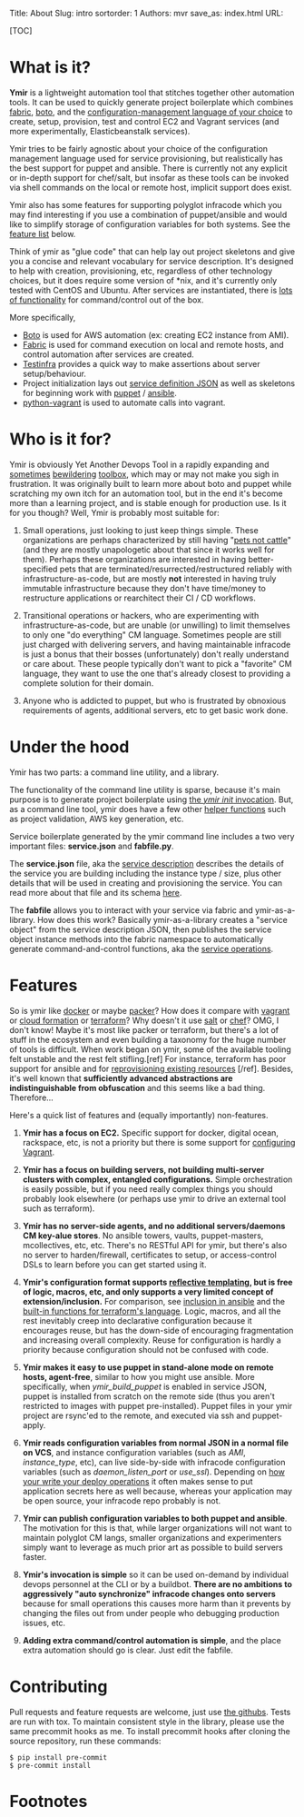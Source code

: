 Title: About
Slug: intro
sortorder: 1
Authors: mvr
save_as: index.html
URL:

[//]: # (ALL LINKS ON THIS PAGE MUST BE like pages/foo.html)

[TOC]

What is it?
======================================

**Ymir** is a lightweight automation tool that stitches together other automation tools.  It can be used to quickly generate project boilerplate which combines [fabric](http://docs.fabfile.org/en/latest/tutorial.html), [boto](http://boto.readthedocs.org/en/latest/), and the [configuration-management language of your choice](https://en.wikipedia.org/wiki/Comparison_of_open-source_configuration_management_software) to create, setup, provision, test and control EC2 and Vagrant services (and more experimentally, Elasticbeanstalk services).

Ymir tries to be fairly agnostic about your choice of the configuration management language used for service provisioning, but realistically has the best support for puppet and ansible.  There is currently not any explicit or in-depth support for chef/salt, but insofar as these tools can be invoked via shell commands on the local or remote host, implicit support does exist.

Ymir also has some features for supporting polyglot infracode which you may find interesting if you use a combination of puppet/ansible and would like to simplify storage of configuration variables for both systems.  See the [feature list](#features) below.

Think of ymir as "glue code" that can help lay out project skeletons and give you a concise and relevant vocabulary for service description.   It's designed to help with creation, provisioning, etc, regardless of other technology choices, but it does require some version of *nix, and it's currently only tested with CentOS and Ubuntu.  After services are instantiated, there is [lots of functionality](pages/service-operations.html) for command/control out of the box.

More specifically,

  * [Boto](http://boto.readthedocs.org/en/latest/) is used for AWS automation (ex: creating EC2 instance from AMI).
  * [Fabric](http://docs.fabfile.org/en/latest/tutorial.html) is used for command execution on local and remote hosts, and control automation after services are created.
  * [Testinfra](https://github.com/philpep/testinfra/) provides a quick way to make assertions about server setup/behaviour.
  * Project initialization lays out [service definition JSON](pages/service-description.html) as well as skeletons for beginning work with [puppet](https://docs.puppet.com/puppet/) / [ansible](http://docs.ansible.com/ansible/).
  * [python-vagrant](https://pypi.python.org/pypi/python-vagrant/0.5.14) is used to automate calls into vagrant.


Who is it for?
==============

Ymir is obviously Yet Another Devops Tool in a rapidly expanding and [sometimes](https://github.com/AcalephStorage/awesome-devops) [bewildering](https://xebialabs.com/the-ultimate-devops-tool-chest/open-source/) [toolbox](https://github.com/joubertredrat/awesome-devops), which may or may not make you sigh in frustration.  It was originally built to learn more about boto and puppet while scratching my own itch for an automation tool, but in the end it's become more than a learning project, and is stable enough for production use.  Is it for you though?  Well, Ymir is probably most suitable for:

1. Small operations, just looking to just keep things simple.  These organizations are perhaps characterized by still having "[pets not cattle](http://www.theregister.co.uk/2013/03/18/servers_pets_or_cattle_cern/)" (and they are mostly unapologetic about that since it works well for them).  Perhaps these organizations are interested in having better-specified pets that are terminated/resurrected/restructured reliably with infrastructure-as-code, but are mostly **not** interested in having truly immutable infrastructure because they don't have time/money to restructure applications or rearchitect their CI / CD workflows.

2. Transitional operations or hackers, who are experimenting with infrastructure-as-code, but are unable (or unwilling) to limit themselves to only one "do everything" CM language.  Sometimes people are still just charged with delivering servers, and having maintainable infracode is just a bonus that their bosses (unfortunately) don't really understand or care about.  These people typically don't want to pick a "favorite" CM language, they want to use the one that's already closest to providing a complete solution for their domain.

3. Anyone who is addicted to puppet, but who is frustrated by obnoxious requirements of agents, additional servers, etc to get basic work done.


Under the hood
================

Ymir has two parts: a command line utility, and a library.

The functionality of the command line utility is sparse, because it's main purpose is to generate project boilerplate using [the *ymir init* invocation](pages/misc.html#ymir_init).  But, as a command line tool, ymir does have a few other [helper functions](pages/misc.html) such as project validation, AWS key generation, etc.

Service boilerplate generated by the ymir command line includes a two very important files: **service.json** and **fabfile.py**.

The **service.json** file, aka the [service description](pages/service-description.html) describes the details of the service you are building including the instance type / size, plus other details that will be used in creating and provisioning the service.  You can read more about that file and its schema [here](pages/service-description.html).

The **fabfile** allows you to interact with your service via fabric and ymir-as-a-library.  How does this work?  Basically ymir-as-a-library creates a "service object" from the service description JSON, then publishes the service object instance methods into the fabric namespace to automatically generate command-and-control functions, aka the [service operations](pages/service-operations.html).

Features
=========

So is ymir like [docker](https://www.docker.com/) or maybe [packer](https://www.packer.io/)?  How does it compare with [vagrant](https://www.vagrantup.com/) or [cloud formation](https://aws.amazon.com/cloudformation/) or [terraform](http://www.terraform.io)?  Why doesn't it use [salt](https://saltstack.com/) or [chef](https://www.chef.io)?  OMG, I don't know!  Maybe it's most like packer or terraform, but there's a lot of stuff in the ecosystem and even building a taxonomy for the huge number of tools is difficult.  When work began on ymir, some of the available tooling felt unstable and the rest felt stifling.[ref] For instance, terraform has poor support for ansible and for [reprovisioning existing resources](http://stackoverflow.com/questions/37865979/terraform-how-to-run-the-provisioner-on-existing-resources) [/ref].  Besides, it's well known that **sufficiently advanced abstractions are indistinguishable from obfuscation** and this seems like a bad thing.  Therefore...

Here's a quick list of features and (equally importantly) non-features.

1. **Ymir has a focus on EC2.**  Specific support for docker, digital ocean, rackspace, etc, is not a priority but there is some support for [configuring Vagrant](pages/examples.html#vagrant).

2. **Ymir has a focus on building servers, not building multi-server clusters with complex, entangled configurations.**  Simple orchestration is easily possible, but if you need really complex things you should probably look elsewhere (or perhaps use ymir to drive an external tool such as terraform).

3.  **Ymir has no server-side agents, and no additional servers/daemons CM key-alue stores**.  No ansible towers, vaults, puppet-masters, mcollectives, etc, etc.  There's no RESTful API for ymir, but there's also no server to harden/firewall, certificates to setup, or access-control DSLs to learn before you can get started using it.

4.  **Ymir's configuration format supports [reflective templating](pages/service-description.html#templating), but is free of logic, macros, etc, and only supports a very limited concept of extension/inclusion.**  For comparison, see [inclusion in ansible](http://docs.ansible.com/ansible/playbooks_roles.html#task-include-files-and-encouraging-reuse) and the [built-in functions for terraform's language](https://www.terraform.io/docs/configuration/interpolation.html).  Logic, macros, and all the rest inevitably creep into declarative configuration because it encourages reuse, but has the down-side of encouraging fragmentation and increasing overall complexity. Reuse for configuration is hardly a priority because configuration should not be confused with code.

5. **Ymir makes it easy to use puppet in stand-alone mode on remote hosts, agent-free**, similar to how you might use ansible.  More specifically, when *ymir_build_puppet* is enabled in service JSON, puppet is installed from scratch on the remote side (thus you aren't restricted to images with puppet pre-installed).  Puppet files in your ymir project are rsync'ed to the remote, and executed via ssh and puppet-apply.

6. **Ymir reads configuration variables from normal JSON in a normal file on VCS**, and instance configuration variables (such as *AMI*, *instance_type*, etc), can live side-by-side with infracode configuration variables (such as *daemon_listen_port* or *use_ssl*).  Depending on [how your write your deploy operations](pages/examples.html#deploy_operation) it often makes sense to put application secrets here as well because, whereas your application may be open source, your infracode repo probably is not.

7. **Ymir can publish configuration variables to both puppet and ansible**.  The motivation for this is that, while larger organizations will not want to maintain polyglot CM langs, smaller organizations and experimenters simply want to leverage as much prior art as possible to build servers faster.

8. **Ymir's invocation is simple** so it can be used on-demand by individual devops personnel at the CLI or by a buildbot.  **There are no ambitions to aggressively "auto synchronize" infracode changes onto servers** because for small operations this causes more harm than it prevents by changing the files out from under people who debugging production issues, etc.

9. **Adding extra command/control automation is simple**, and the place extra automation should go is clear.  Just edit the fabfile.

Contributing
=============

Pull requests and feature requests are welcome, just use [the githubs](https://github.com/mattvonrocketstein/ymir/issues).  Tests are run with tox.  To maintain consistent style in the library, please use the same precommit hooks as me.  To install precommit hooks after cloning the source repository, run these commands:

    $ pip install pre-commit
    $ pre-commit install


Footnotes
=============
